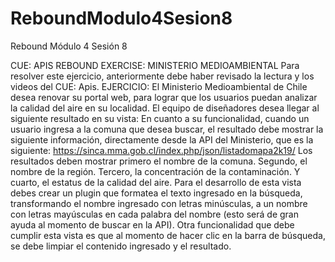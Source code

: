 # ReboundModulo4Sesion8

Rebound Módulo 4 Sesión 8

CUE: APIS
REBOUND EXERCISE: MINISTERIO MEDIOAMBIENTAL
Para resolver este ejercicio, anteriormente debe haber revisado la lectura y los videos del CUE: Apis.
EJERCICIO:
El Ministerio Medioambiental de Chile desea renovar su portal web, para lograr que los usuarios puedan 
analizar la calidad del aire en su localidad. El equipo de diseñadores desea llegar al siguiente resultado en 
su vista: 
En cuanto a su funcionalidad, cuando un usuario ingresa a la comuna que desea buscar, el resultado debe 
mostrar la siguiente información, directamente desde la API del Ministerio, que es la siguiente: 
https://sinca.mma.gob.cl/index.php/json/listadomapa2k19/
Los resultados deben mostrar primero el nombre de la comuna. Segundo, el nombre de la región. Tercero, 
la concentración de la contaminación. Y cuarto, el estatus de la calidad del aire.
Para el desarrollo de esta vista debes crear un plugin que formatea el texto ingresado en la búsqueda, 
transformando el nombre ingresado con letras minúsculas, a un nombre con letras mayúsculas en cada 
palabra del nombre (esto será de gran ayuda al momento de buscar en la API).
Otra funcionalidad que debe cumplir esta vista es que al momento de hacer clic en la barra de búsqueda, 
se debe limpiar el contenido ingresado y el resultado.

